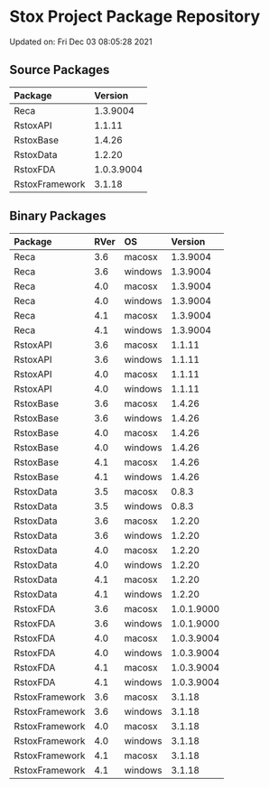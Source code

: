 # Stox Project Package Repository


Updated on: Fri Dec 03 08:05:28 2021
## Source Packages

|Package        |Version    |
|:--------------|:----------|
|Reca           |1.3.9004   |
|RstoxAPI       |1.1.11     |
|RstoxBase      |1.4.26     |
|RstoxData      |1.2.20     |
|RstoxFDA       |1.0.3.9004 |
|RstoxFramework |3.1.18     |

## Binary Packages

|Package        |RVer |OS      |Version    |
|:--------------|:----|:-------|:----------|
|Reca           |3.6  |macosx  |1.3.9004   |
|Reca           |3.6  |windows |1.3.9004   |
|Reca           |4.0  |macosx  |1.3.9004   |
|Reca           |4.0  |windows |1.3.9004   |
|Reca           |4.1  |macosx  |1.3.9004   |
|Reca           |4.1  |windows |1.3.9004   |
|RstoxAPI       |3.6  |macosx  |1.1.11     |
|RstoxAPI       |3.6  |windows |1.1.11     |
|RstoxAPI       |4.0  |macosx  |1.1.11     |
|RstoxAPI       |4.0  |windows |1.1.11     |
|RstoxBase      |3.6  |macosx  |1.4.26     |
|RstoxBase      |3.6  |windows |1.4.26     |
|RstoxBase      |4.0  |macosx  |1.4.26     |
|RstoxBase      |4.0  |windows |1.4.26     |
|RstoxBase      |4.1  |macosx  |1.4.26     |
|RstoxBase      |4.1  |windows |1.4.26     |
|RstoxData      |3.5  |macosx  |0.8.3      |
|RstoxData      |3.5  |windows |0.8.3      |
|RstoxData      |3.6  |macosx  |1.2.20     |
|RstoxData      |3.6  |windows |1.2.20     |
|RstoxData      |4.0  |macosx  |1.2.20     |
|RstoxData      |4.0  |windows |1.2.20     |
|RstoxData      |4.1  |macosx  |1.2.20     |
|RstoxData      |4.1  |windows |1.2.20     |
|RstoxFDA       |3.6  |macosx  |1.0.1.9000 |
|RstoxFDA       |3.6  |windows |1.0.1.9000 |
|RstoxFDA       |4.0  |macosx  |1.0.3.9004 |
|RstoxFDA       |4.0  |windows |1.0.3.9004 |
|RstoxFDA       |4.1  |macosx  |1.0.3.9004 |
|RstoxFDA       |4.1  |windows |1.0.3.9004 |
|RstoxFramework |3.6  |macosx  |3.1.18     |
|RstoxFramework |3.6  |windows |3.1.18     |
|RstoxFramework |4.0  |macosx  |3.1.18     |
|RstoxFramework |4.0  |windows |3.1.18     |
|RstoxFramework |4.1  |macosx  |3.1.18     |
|RstoxFramework |4.1  |windows |3.1.18     |
